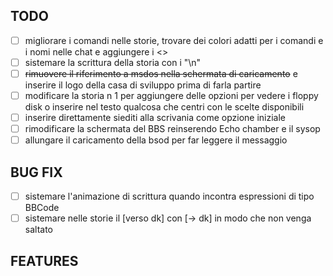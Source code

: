 ## TODO

- [ ]  migliorare i comandi nelle storie, trovare dei colori adatti per i comandi e i nomi nelle chat e aggiungere i <>
- [ ]  sistemare la scrittura della storia con i "\n"
- [ ]  ~~rimuovere il riferimento a msdos nella schermata di caricamento~~ e inserire il logo della casa di sviluppo prima di farla partire
- [ ]  modificare la storia n 1 per aggiungere delle opzioni per vedere i floppy disk o inserire nel testo qualcosa che centri con le scelte disponibili
- [ ]  inserire direttamente siediti alla scrivania come opzione iniziale
- [ ]  rimodificare la schermata del BBS reinserendo Echo chamber e il sysop
- [ ]  allungare il caricamento della bsod per far leggere il messaggio

## BUG FIX

- [ ]  sistemare l'animazione di scrittura quando incontra espressioni di tipo BBCode
- [ ]  sistemare nelle storie il [verso dk] con [-> dk] in modo che non venga saltato

## FEATURES